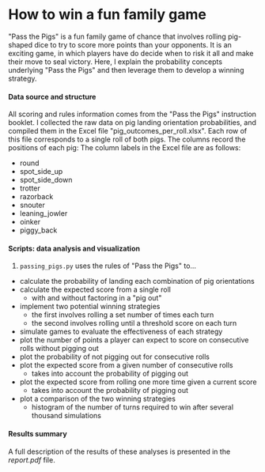 # How to win a fun family game
"Pass the Pigs" is a fun family game of chance that involves rolling pig-shaped dice to try to score more points than your opponents. It is an exciting game, in which players have do decide when to risk it all and make their move to seal victory. Here, I explain the probability concepts underlying "Pass the Pigs" and then leverage them to develop a winning strategy. 

#### Data source and structure
All scoring and rules information comes from the "Pass the Pigs" instruction booklet. I collected the raw data on pig landing orientation probabilities, and compiled them in the Excel file "pig_outcomes_per_roll.xlsx". Each row of this file corresponds to a single roll of both pigs. The columns record the positions of each pig:
The column labels in the Excel file are as follows:
+ round
+ spot_side_up
+ spot_side_down
+ trotter
+ razorback
+ snouter
+ leaning_jowler
+ oinker
+ piggy_back

#### Scripts: data analysis and visualization
1) `passing_pigs.py`
uses the rules of "Pass the Pigs" to...
+ calculate the probability of landing each combination of pig orientations
+ calculate the expected score from a single roll
	- with and without factoring in a "pig out"
+ implement two potential winning strategies
	- the first involves rolling a set number of times each turn
	- the second involves rolling until a threshold score on each turn
+ simulate games to evaluate the effectiveness of each strategy
+ plot the number of points a player can expect to score on consecutive rolls without pigging out
+ plot the probability of not pigging out for consecutive rolls
+ plot the expected score from a given number of consecutive rolls
	- takes into account the probability of pigging out
+ plot the expected score from rolling one more time given a current score
	- takes into account the probability of pigging out
+ plot a comparison of the two winning strategies
	- histogram of the number of turns required to win after several thousand simulations

#### Results summary
A full description of the results of these analyses is presented in the *report.pdf* file.